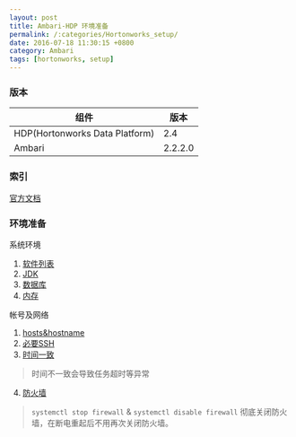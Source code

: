 ```yaml
---
layout: post
title: Ambari-HDP 环境准备
permalink: /:categories/Hortonworks_setup/
date: 2016-07-18 11:30:15 +0800
category: Ambari
tags: [hortonworks, setup]
---
```


### 版本

| 组件                           | 版本|
| -----------------------------  | --- |
| HDP(Hortonworks Data Platform) | 2.4 |
| Ambari | 2.2.2.0 |

### 索引

[官方文档](http://docs.hortonworks.com/HDPDocuments/Ambari-2.2.2.0/bk_Installing_HDP_AMB/content/ch_Getting_Ready.html)


### 环境准备

系统环境

1. [软件列表](http://docs.hortonworks.com/HDPDocuments/Ambari-2.2.2.0/bk_Installing_HDP_AMB/content/_software_requirements.html)
2. [JDK](http://docs.hortonworks.com/HDPDocuments/Ambari-2.2.2.0/bk_Installing_HDP_AMB/content/_jdk_requirements.html)
3. [数据库](http://docs.hortonworks.com/HDPDocuments/Ambari-2.2.2.0/bk_Installing_HDP_AMB/content/_database_requirements.html)
4. [内存](http://docs.hortonworks.com/HDPDocuments/Ambari-2.2.2.0/bk_Installing_HDP_AMB/content/_memory_requirements.html)

帐号及网络

1. [hosts&hostname](http://docs.hortonworks.com/HDPDocuments/Ambari-2.2.2.0/bk_Installing_HDP_AMB/content/_check_dns.html)
2. [必要SSH](http://docs.hortonworks.com/HDPDocuments/Ambari-2.2.2.0/bk_Installing_HDP_AMB/content/_set_up_password-less_ssh.html)
3. [时间一致](http://docs.hortonworks.com/HDPDocuments/Ambari-2.2.2.0/bk_Installing_HDP_AMB/content/_enable_ntp_on_the_cluster_and_on_the_browser_host.html)

> 时间不一致会导致任务超时等异常

4. [防火墙](http://docs.hortonworks.com/HDPDocuments/Ambari-2.2.2.0/bk_Installing_HDP_AMB/content/_configuring_iptables.html)

> `systemctl stop firewall` & `systemctl disable firewall` 彻底关闭防火墙，在断电重起后不用再次关闭防火墙。
